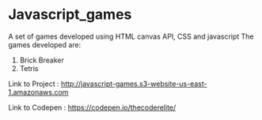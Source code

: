 # Javascript_games
A set of games developed using HTML canvas API, CSS and javascript
The games developed are:
1. Brick Breaker
2. Tetris

Link to Project : http://javascript-games.s3-website-us-east-1.amazonaws.com

Link to Codepen : https://codepen.io/thecoderelite/
